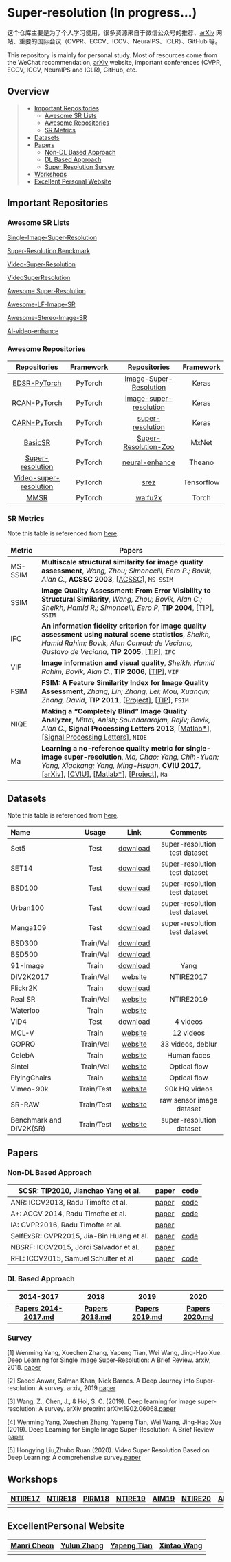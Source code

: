 # Super-resolution (In progress...)

这个仓库主要是为了个人学习使用，很多资源来自于微信公众号的推荐、[arXiv](https://arxiv.org/) 网站、重要的国际会议（CVPR、ECCV、ICCV、NeuraIPS、ICLR）、GitHub 等。

This repository is mainly for personal study. Most of resources come from the WeChat recommendation, [arXiv](https://arxiv.org/) website, important conferences (CVPR, ECCV, ICCV, NeuraIPS and ICLR), GitHub, etc.

## Overview

> - [Important Repositories](#Important-Repositories)
>   - [Awesome SR Lists](#Awesome-SR-Lists)
>   - [Awesome Repositories](#Awesome-Repositories)
>   - [SR Metrics](#SR-Metrics)
> - [Datasets](#Datasets)
> - [Papers](#Papers)
>   - [Non-DL Based Approach](#Non-DL-Based-Approach)
>   - [DL Based Approach](#DL-Based-Approach)
>   - [Super Resolution Survey](#Super-Resolution-Survey) 
> - [Workshops](#Workshops)
> - [Excellent  Personal Website](#Excellent-Personal-Website)

## Important Repositories

### Awesome SR Lists

[Single-Image-Super-Resolution](https://github.com/YapengTian/Single-Image-Super-Resolution)

[Super-Resolution.Benckmark](https://github.com/huangzehao/Super-Resolution.Benckmark)

[Video-Super-Resolution](https://github.com/flyywh/Video-Super-Resolution)

[VideoSuperResolution](https://github.com/LoSealL/VideoSuperResolution)

[Awesome Super-Resolution](https://github.com/ptkin/Awesome-Super-Resolution)

[Awesome-LF-Image-SR](https://github.com/YingqianWang/Awesome-LF-Image-SR)

[Awesome-Stereo-Image-SR](https://github.com/YingqianWang/Awesome-Stereo-Image-SR)

[AI-video-enhance](https://github.com/jlygit/AI-video-enhance)

### Awesome Repositories

|                         Repositories                         | Framework |      |                         Repositories                         | Framework  |
| :----------------------------------------------------------: | :-------: | ---- | :----------------------------------------------------------: | :--------: |
| [EDSR-PyTorch](https://github.com/thstkdgus35/EDSR-PyTorch)  |  PyTorch  |      | [Image-Super-Resolution](https://github.com/titu1994/Image-Super-Resolution) |   Keras    |
|      [RCAN-PyTorch](https://github.com/yulunzhang/RCAN)      |  PyTorch  |      | [image-super-resolution](https://github.com/idealo/image-super-resolution) |   Keras    |
|   [CARN-PyTorch](https://github.com/nmhkahn/CARN-pytorch)    |  PyTorch  |      | [super-resolution](https://github.com/krasserm/super-resolution) |   Keras    |
|        [BasicSR](https://github.com/xinntao/BasicSR)         |  PyTorch  |      | [Super-Resolution-Zoo](https://github.com/WolframRhodium/Super-Resolution-Zoo) |   MxNet    |
| [Super-resolution](https://github.com/icpm/super-resolution) |  PyTorch  |      |  [neural-enhance](https://github.com/alexjc/neural-enhance)  |   Theano   |
| [Video-super-resolution](https://github.com/thangvubk/video-super-resolution) |  PyTorch  |      |          [srez](https://github.com/david-gpu/srez)           | Tensorflow |
|          [MMSR](https://github.com/open-mmlab/mmsr)          |  PyTorch  |      |        [waifu2x](https://github.com/nagadomi/waifu2x)        |   Torch    |

### SR Metrics

Note this table is referenced from [here](https://github.com/ptkin/Awesome-Super-Resolution).

| Metric  | Papers                                                       |
| :------ | ------------------------------------------------------------ |
| MS-SSIM | **Multiscale structural similarity for image quality assessment**, *Wang, Zhou; Simoncelli, Eero P.; Bovik, Alan C.*, **ACSSC 2003**, [[ACSSC](https://ieeexplore.ieee.org/document/1292216)], `MS-SSIM` |
| SSIM    | **Image Quality Assessment: From Error Visibility to Structural Similarity**, *Wang, Zhou; Bovik, Alan C.; Sheikh, Hamid R.; Simoncelli, Eero P*, **TIP 2004**, [[TIP](https://ieeexplore.ieee.org/document/1284395)], `SSIM` |
| IFC     | **An information fidelity criterion for image quality assessment using natural scene statistics**, *Sheikh, Hamid Rahim; Bovik, Alan Conrad; de Veciana, Gustavo de Veciana*, **TIP 2005**, [[TIP](https://ieeexplore.ieee.org/document/1532311/)], `IFC` |
| VIF     | **Image information and visual quality**, *Sheikh, Hamid Rahim; Bovik, Alan C.*, **TIP 2006**, [[TIP](https://ieeexplore.ieee.org/document/1576816)], `VIF` |
| FSIM    | **FSIM: A Feature Similarity Index for Image Quality Assessment**, *Zhang, Lin; Zhang, Lei; Mou, Xuanqin; Zhang, David*, **TIP 2011**, [[Project](http://www4.comp.polyu.edu.hk/~cslzhang/IQA/FSIM/FSIM.htm)], [[TIP](https://ieeexplore.ieee.org/document/5705575)], `FSIM` |
| NIQE    | **Making a “Completely Blind” Image Quality Analyzer**, *Mittal, Anish; Soundararajan, Rajiv; Bovik, Alan C.*, **Signal Processing Letters 2013**, [[Matlab*](https://github.com/csjunxu/Bovik_NIQE_SPL2013)], [[Signal Processing Letters](https://ieeexplore.ieee.org/document/6353522)], `NIQE` |
| Ma      | **Learning a no-reference quality metric for single-image super-resolution**, *Ma, Chao; Yang, Chih-Yuan; Yang, Xiaokang; Yang, Ming-Hsuan*, **CVIU 2017**, [[arXiv](https://arxiv.org/abs/1612.05890)], [[CVIU](https://www.sciencedirect.com/science/article/pii/S107731421630203X)], [[Matlab*](https://github.com/chaoma99/sr-metric)], [[Project](https://sites.google.com/site/chaoma99/sr-metric)], `Ma` |

## Datasets

Note this table is referenced from [here](https://github.com/LoSealL/VideoSuperResolution#link-of-datasets).

| Name                    |   Usage    |                             Link                             |           Comments            |
| :---------------------- | :--------: | :----------------------------------------------------------: | :---------------------------: |
| Set5                    |    Test    | [download](https://www.kaggle.com/msahebi/super-resolution#SR_testing_datasets.zip) | super-resolution test dataset |
| SET14                   |    Test    | [download](https://www.kaggle.com/msahebi/super-resolution#SR_testing_datasets.zip) | super-resolution test dataset |
| BSD100                  |    Test    | [download](https://www.kaggle.com/msahebi/super-resolution#SR_testing_datasets.zip) | super-resolution test dataset |
| Urban100                |    Test    | [download](https://www.kaggle.com/msahebi/super-resolution#SR_testing_datasets.zip) | super-resolution test dataset |
| Manga109                |    Test    | [download](https://www.kaggle.com/msahebi/super-resolution#SR_testing_datasets.zip) | super-resolution test dataset |
| BSD300                  | Train/Val  | [download](https://www2.eecs.berkeley.edu/Research/Projects/CS/vision/grouping/segbench/BSDS300-images.tgz) |                               |
| BSD500                  | Train/Val  | [download](http://www.eecs.berkeley.edu/Research/Projects/CS/vision/grouping/BSR/BSR_bsds500.tgz) |                               |
| 91-Image                |   Train    | [download](http://www.ifp.illinois.edu/~jyang29/codes/ScSR.rar) |             Yang              |
| DIV2K2017               | Train/Val  |     [website](https://data.vision.ee.ethz.ch/cvl/DIV2K/)     |           NTIRE2017           |
| Flickr2K                |   Train    |  [download](http://cv.snu.ac.kr/research/EDSR/Flickr2K.tar)  |                               |
| Real SR                 | Train/Val  | [website](https://competitions.codalab.org/competitions/21439#participate) |           NTIRE2019           |
| Waterloo                |   Train    |   [website](https://ece.uwaterloo.ca/~k29ma/exploration/)    |                               |
| VID4                    |    Test    | [download](https://people.csail.mit.edu/celiu/CVPR2011/videoSR.zip) |           4 videos            |
| MCL-V                   |   Train    |        [website](http://mcl.usc.edu/mcl-v-database/)         |           12 videos           |
| GOPRO                   | Train/Val  | [website](https://github.com/SeungjunNah/DeepDeblur_release) |       33 videos, deblur       |
| CelebA                  |   Train    | [website](http://mmlab.ie.cuhk.edu.hk/projects/CelebA.html)  |          Human faces          |
| Sintel                  | Train/Val  |       [website](http://sintel.is.tue.mpg.de/downloads)       |         Optical flow          |
| FlyingChairs            |   Train    | [website](https://lmb.informatik.uni-freiburg.de/resources/datasets/FlyingChairs.en.html#flyingchairs) |         Optical flow          |
| Vimeo-90k               | Train/Test |           [website](http://toflow.csail.mit.edu/)            |         90k HQ videos         |
| SR-RAW                  | Train/Test | [website](https://ceciliavision.github.io/project-pages/project-zoom.html) |   raw sensor image dataset    |
| Benchmark and DIV2K(SR) | Train/Test | [website](https://drive.google.com/drive/folders/1-99XFJs_fvQ2wFdxXrnJFcRRyPJYKN0K) |   super-resolution dataset    |

## Papers

### Non-DL Based Approach

| SCSR: TIP2010, Jianchao Yang et al.      | [paper](https://ieeexplore.ieee.org/document/5466111/?arnumber=5466111) | [code](http://www.ifp.illinois.edu/~jyang29/)                |
| ---------------------------------------- | ------------------------------------------------------------ | ------------------------------------------------------------ |
| ANR: ICCV2013, Radu Timofte et al.       | [paper](http://www.vision.ee.ethz.ch/~timofter/publications/Timofte-ICCV-2013.pdf) | [code](http://www.vision.ee.ethz.ch/~timofter/ICCV2013_ID1774_SUPPLEMENTARY/index.html) |
| A+: ACCV 2014, Radu Timofte et al.       | [paper](http://www.vision.ee.ethz.ch/~timofter/publications/Timofte-ACCV-2014.pdf) | [code](http://www.vision.ee.ethz.ch/~timofter/ACCV2014_ID820_SUPPLEMENTARY/) |
| IA: CVPR2016, Radu Timofte et al.        | [paper](http://www.vision.ee.ethz.ch/~timofter/publications/Timofte-CVPR-2016.pdf) |                                                              |
| SelfExSR: CVPR2015, Jia-Bin Huang et al. | [paper](https://uofi.box.com/shared/static/8llt4ijgc39n3t7ftllx7fpaaqi3yau0.pdf) | [code](https://github.com/jbhuang0604/SelfExSR)              |
| NBSRF: ICCV2015, Jordi Salvador et al.   | [paper](https://www.cv-foundation.org/openaccess/content_iccv_2015/papers/Salvador_Naive_Bayes_Super-Resolution_ICCV_2015_paper.pdf) |                                                              |
| RFL: ICCV2015, Samuel Schulter et al     | [paper](https://www.cv-foundation.org/openaccess/content_cvpr_2015/papers/Schulter_Fast_and_Accurate_2015_CVPR_paper.pdf) | [code](<https://www.tugraz.at/institute/icg/research/team-bischof/samuel-schulter/>) |

### DL Based Approach

|                   2014-2017                    |                 2018                 |                 2019                 |                 2020                 |
| :--------------------------------------------: | :----------------------------------: | :----------------------------------: | :----------------------------------: |
| [**Papers 2014-2017.md**](Papers-2014-2017.md) | [**Papers 2018.md**](Papers-2018.md) | [**Papers 2019.md**](Papers-2019.md) | [**Papers 2020.md**](Papers-2020.md) |

### Survey

[1] Wenming Yang, Xuechen Zhang, Yapeng Tian, Wei Wang, Jing-Hao Xue. Deep Learning for Single Image Super-Resolution: A Brief Review. arxiv, 2018. [paper](https://arxiv.org/pdf/1808.03344.pdf)

[2] Saeed Anwar, Salman Khan, Nick Barnes. A Deep Journey into Super-resolution: A survey. arxiv, 2019.[paper](https://arxiv.org/pdf/1904.07523.pdf)

[3] Wang, Z., Chen, J., & Hoi, S. C. (2019). Deep learning for image super-resolution: A survey. arXiv preprint arXiv:1902.06068.[paper](https://arxiv.org/abs/1902.06068)

[4] Wenming Yang, Xuechen Zhang, Yapeng Tian, Wei Wang, Jing-Hao Xue (2019). Deep Learning for Single Image Super-Resolution: A Brief Review [paper](https://arxiv.org/pdf/1808.03344.pdf)

[5] Hongying Liu,Zhubo Ruan.(2020). Video Super Resolution Based on Deep Learning: A comprehensive survey.[paper](https://arxiv.org/abs/2007.12928)



## Workshops 

| [NTIRE17](ttp://openaccess.thecvf.com/CVPR2017_workshops/CVPR2017_W12.py) | [NTIRE18](http://openaccess.thecvf.com/CVPR2018_workshops/CVPR2018_W13.py) | [PIRM18](https://pirm2018.org/) | [NTIRE19](http://openaccess.thecvf.com/CVPR2019_workshops/CVPR2019_NTIRE.py) | [AIM19](https://openaccess.thecvf.com/ICCV2019_workshops/ICCV2019_AIM) | [NTIRE20](http://openaccess.thecvf.com/CVPR2020_workshops/CVPR2020_w31.py) | [AIM20](https://data.vision.ee.ethz.ch/cvl/aim20/) |
| ------------------------------------------------------------ | ------------------------------------------------------------ | ------------------------------- | ------------------------------------------------------------ | ------------------------------------------------------------ | ------------------------------------------------------------ | -------------------------------------------------- |
|                                                              |                                                              |                                 |                                                              |                                                              |                                                              |                                                    |



## ExcellentPersonal Website

| [Manri Cheon](https://manricheon.github.io/) | [Yulun Zhang](http://yulunzhang.com/) | [Yapeng Tian](http://yapengtian.org/) | [Xintao Wang](https://xinntao.github.io/) |
| -------------------------------------------- | ------------------------------------- | ------------------------------------- | ----------------------------------------- |
|                                              |                                       |                                       |                                           |









